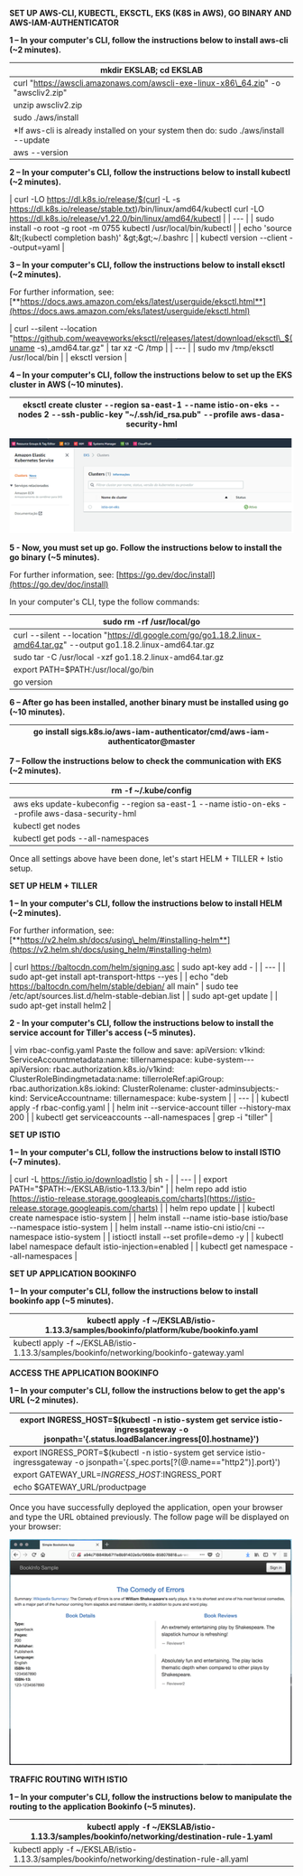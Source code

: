 **SET UP AWS-CLI, KUBECTL, EKSCTL, EKS (K8S in AWS), GO BINARY AND AWS-IAM-AUTHENTICATOR**

**1 – In your computer&#39;s CLI, follow the instructions below to install aws-cli (~2 minutes).**

| mkdir EKSLAB; cd EKSLAB |
| --- |
| curl &quot;https://awscli.amazonaws.com/awscli-exe-linux-x86\_64.zip&quot; -o &quot;awscliv2.zip&quot; |
| unzip awscliv2.zip |
| sudo ./aws/install
\*If aws-cli is already installed on your system then do: sudo ./aws/install --update |
| aws --version |

**2 – In your computer&#39;s CLI, follow the instructions below to install kubectl (~2 minutes).**

| curl -LO https://dl.k8s.io/release/$(curl -L -s https://dl.k8s.io/release/stable.txt)/bin/linux/amd64/kubectl
curl -LO https://dl.k8s.io/release/v1.22.0/bin/linux/amd64/kubectl |
| --- |
| sudo install -o root -g root -m 0755 kubectl /usr/local/bin/kubectl |
| echo &#39;source \&lt;(kubectl completion bash)&#39; \&gt;\&gt;~/.bashrc |
| kubectl version --client --output=yaml |

**3 – In your computer&#39;s CLI, follow the instructions below to install eksctl (~2 minutes).**

For further information, see:[**https://docs.aws.amazon.com/eks/latest/userguide/eksctl.html**](https://docs.aws.amazon.com/eks/latest/userguide/eksctl.html)

| curl --silent --location &quot;https://github.com/weaveworks/eksctl/releases/latest/download/eksctl\_$(uname -s)\_amd64.tar.gz&quot; | tar xz -C /tmp |
| --- |
| sudo mv /tmp/eksctl /usr/local/bin |
| eksctl version |

**4 – In your computer&#39;s CLI, follow the instructions below to set up the EKS cluster in AWS (~10 minutes).**

| eksctl create cluster --region sa-east-1 \--name istio-on-eks \--nodes 2 \--ssh-public-key &quot;~/.ssh/id\_rsa.pub&quot; \--profile aws-dasa-security-hml |
| --- |

![](images/01-istio-eks.png)

**5 - Now, you must set up go. Follow the instructions below to install the go binary (~5 minutes).**

For further information, see: [https://go.dev/doc/install](https://go.dev/doc/install)

In your computer&#39;s CLI, type the follow commands:

| sudo rm -rf /usr/local/go |
| --- |
| curl --silent --location &quot;https://dl.google.com/go/go1.18.2.linux-amd64.tar.gz&quot; --output go1.18.2.linux-amd64.tar.gz |
| sudo tar -C /usr/local -xzf go1.18.2.linux-amd64.tar.gz |
| export PATH=$PATH:/usr/local/go/bin |
| go version |

**6 – After go has been installed, another binary must be installed using go (~10 minutes).**

| go install sigs.k8s.io/aws-iam-authenticator/cmd/aws-iam-authenticator@master |
| --- |

**7 – Follow the instructions below to check the communication with EKS (~2 minutes).**

| rm -f ~/.kube/config |
| --- |
| aws eks update-kubeconfig \--region sa-east-1 \--name istio-on-eks \--profile aws-dasa-security-hml |
| kubectl get nodes |
| kubectl get pods --all-namespaces |

Once all settings above have been done, let&#39;s start HELM + TILLER + Istio setup.

**SET UP HELM + TILLER**

**1 – In your computer&#39;s CLI, follow the instructions below to install HELM (~2 minutes).**

For further information, see: [**https://v2.helm.sh/docs/using\_helm/#installing-helm**](https://v2.helm.sh/docs/using_helm/#installing-helm)

| curl https://baltocdn.com/helm/signing.asc | sudo apt-key add - |
| --- |
| sudo apt-get install apt-transport-https --yes |
| echo &quot;deb https://baltocdn.com/helm/stable/debian/ all main&quot; | sudo tee /etc/apt/sources.list.d/helm-stable-debian.list |
| sudo apt-get update |
| sudo apt-get install helm2 |

**2 - In your computer&#39;s CLI, follow the instructions below to install the service account for Tiller&#39;s access (~5 minutes).**

| vim rbac-config.yaml
Paste the follow and save:
apiVersion: v1kind: ServiceAccountmetadata:name: tillernamespace: kube-system---apiVersion: rbac.authorization.k8s.io/v1kind: ClusterRoleBindingmetadata:name: tillerroleRef:apiGroup: rbac.authorization.k8s.iokind: ClusterRolename: cluster-adminsubjects:- kind: ServiceAccountname: tillernamespace: kube-system
 |
| --- |
| kubectl apply -f rbac-config.yaml |
| helm init --service-account tiller --history-max 200 |
| kubectl get serviceaccounts --all-namespaces | grep -i &quot;tiller&quot; |

**SET UP ISTIO**

**1 – In your computer&#39;s CLI, follow the instructions below to install ISTIO (~7 minutes).**

| curl -L https://istio.io/downloadIstio | sh - |
| --- |
| export PATH=&quot;$PATH:~/EKSLAB/istio-1.13.3/bin&quot; |
| helm repo add istio [https://istio-release.storage.googleapis.com/charts](https://istio-release.storage.googleapis.com/charts) |
| helm repo update |
| kubectl create namespace istio-system |
| helm install --name istio-base istio/base --namespace istio-system |
| helm install --name istio-cni istio/cni --namespace istio-system |
| istioctl install --set profile=demo -y |
| kubectl label namespace default istio-injection=enabled |
| kubectl get namespace --all-namespaces |

**SET UP APPLICATION BOOKINFO**

**1 – In your computer&#39;s CLI, follow the instructions below to install bookinfo app (~5 minutes).**

| kubectl apply -f ~/EKSLAB/istio-1.13.3/samples/bookinfo/platform/kube/bookinfo.yaml |
| --- |
| kubectl apply -f ~/EKSLAB/istio-1.13.3/samples/bookinfo/networking/bookinfo-gateway.yaml |

**ACCESS THE APPLICATION BOOKINFO**

**1 – In your computer&#39;s CLI, follow the instructions below to get the app&#39;s URL (~2 minutes).**

| export INGRESS\_HOST=$(kubectl -n istio-system get service istio-ingressgateway -o jsonpath=&#39;{.status.loadBalancer.ingress[0].hostname}&#39;) |
| --- |
| export INGRESS\_PORT=$(kubectl -n istio-system get service istio-ingressgateway -o jsonpath=&#39;{.spec.ports[?(@.name==&quot;http2&quot;)].port}&#39;) |
| export GATEWAY\_URL=$INGRESS\_HOST:$INGRESS\_PORT |
| echo $GATEWAY\_URL/productpage |

Once you have successfully deployed the application, open your browser and type the URL obtained previously. The follow page will be displayed on your browser:

![](images/02-istio-eks.png)

**TRAFFIC ROUTING WITH ISTIO**

**1 – In your computer&#39;s CLI, follow the instructions below to manipulate the routing to the application Bookinfo (~5 minutes).**

| kubectl apply -f ~/EKSLAB/istio-1.13.3/samples/bookinfo/networking/destination-rule-1.yaml |
| --- |
| kubectl apply -f ~/EKSLAB/istio-1.13.3/samples/bookinfo/networking/destination-rule-all.yaml |
